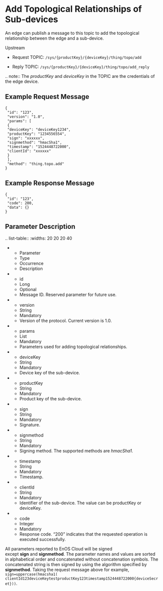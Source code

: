 # Add Topological Relationships of Sub-devices

An edge can publish a message to this topic to add the topological relationship between the edge and a sub-device.

Upstream

- Request TOPIC: `/sys/{productKey}/{deviceKey}/thing/topo/add`

- Reply TOPIC: `/sys/{productKey}/{deviceKey}/thing/topo/add_reply`

.. note:: The *productKey* and *deviceKey* in the TOPIC are the credentials of the edge device.

## Example Request Message

```
{
 "id": "123",
 "version": "1.0",
 "params": [
 {
 "deviceKey": "deviceKey1234",
 "productKey": "1234556554",
 "sign": "xxxxxx",
 "signmethod": "hmacSha1",
 "timestamp": "1524448722000",
 "clientId": "xxxxxx"
 }
 ],
 "method": "thing.topo.add"
}

```

## Example Response Message

```
{
 "id": "123",
 "code": 200,
 "data": {}
}

```

## Parameter Description

.. list-table::
   :widths: 20 20 20 40

   * - Parameter
     - Type
     - Occurrence
     - Description
   * - id
     - Long
     - Optional
     - Message ID. Reserved parameter for future use.
   * - version
     - String
     - Mandatory
     - Version of the protocol. Current version is 1.0.
   * - params
     - List
     - Mandatory
     - Parameters used for adding topological relationships.
   * - deviceKey
     - String
     - Mandatory
     - Device key of the sub-device.
   * - productKey
     - String
     - Mandatory
     - Product key of the sub-device.
   * - sign
     - String
     - Mandatory
     - Signature.
   * - signmethod
     - String
     - Mandatory
     - Signing method. The supported methods are <em>hmacSha1</em>.
   * - timestamp
     - String
     - Mandatory
     - Timestamp.
   * - clientId
     - String
     - Mandatory
     - Identifier of the sub-device. The value can be productKey or deviceKey.
   * - code
     - Integer
     - Mandatory
     - Response code. &ldquo;200&rdquo; indicates that the requested operation is executed successfully.

All parameters reported to EnOS Cloud will be signed except **sign** and **signmethod**. The parameter names and values are sorted in alphabetical order and concatenated without concatenation symbols. The concatenated string is then signed by using the algorithm specified by **signmethod**. Taking the request message above for example, `sign=uppercase(hmacsha1( clientId123deviceKeytestproductKey123timestamp1524448722000{deviceSecret}))`.

<!--end-->
